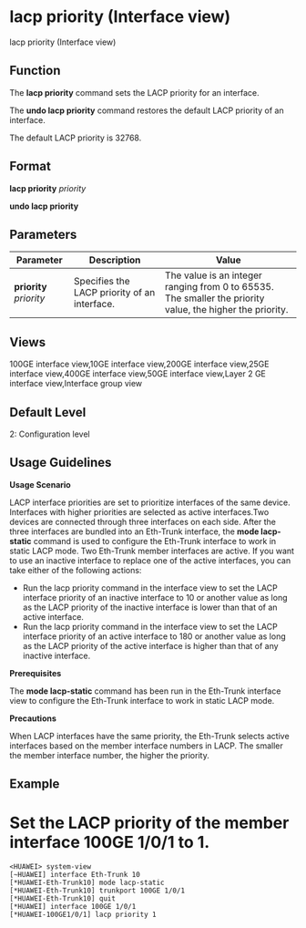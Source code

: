 lacp priority (Interface view)
==============================

lacp priority (Interface view)

Function
--------



The **lacp priority** command sets the LACP priority for an interface.

The **undo lacp priority** command restores the default LACP priority of an interface.



The default LACP priority is 32768.


Format
------

**lacp priority** *priority*

**undo lacp priority**


Parameters
----------

| Parameter | Description | Value |
| --- | --- | --- |
| **priority** *priority* | Specifies the LACP priority of an interface. | The value is an integer ranging from 0 to 65535. The smaller the priority value, the higher the priority. |



Views
-----

100GE interface view,10GE interface view,200GE interface view,25GE interface view,400GE interface view,50GE interface view,Layer 2 GE interface view,Interface group view


Default Level
-------------

2: Configuration level


Usage Guidelines
----------------

**Usage Scenario**

LACP interface priorities are set to prioritize interfaces of the same device. Interfaces with higher priorities are selected as active interfaces.Two devices are connected through three interfaces on each side. After the three interfaces are bundled into an Eth-Trunk interface, the **mode lacp-static** command is used to configure the Eth-Trunk interface to work in static LACP mode. Two Eth-Trunk member interfaces are active. If you want to use an inactive interface to replace one of the active interfaces, you can take either of the following actions:

* Run the lacp priority command in the interface view to set the LACP interface priority of an inactive interface to 10 or another value as long as the LACP priority of the inactive interface is lower than that of an active interface.
* Run the lacp priority command in the interface view to set the LACP interface priority of an active interface to 180 or another value as long as the LACP priority of the active interface is higher than that of any inactive interface.

**Prerequisites**



The **mode lacp-static** command has been run in the Eth-Trunk interface view to configure the Eth-Trunk interface to work in static LACP mode.



**Precautions**



When LACP interfaces have the same priority, the Eth-Trunk selects active interfaces based on the member interface numbers in LACP. The smaller the member interface number, the higher the priority.




Example
-------

# Set the LACP priority of the member interface 100GE 1/0/1 to 1.
```
<HUAWEI> system-view
[~HUAWEI] interface Eth-Trunk 10
[*HUAWEI-Eth-Trunk10] mode lacp-static
[*HUAWEI-Eth-Trunk10] trunkport 100GE 1/0/1
[*HUAWEI-Eth-Trunk10] quit
[*HUAWEI] interface 100GE 1/0/1
[*HUAWEI-100GE1/0/1] lacp priority 1

```